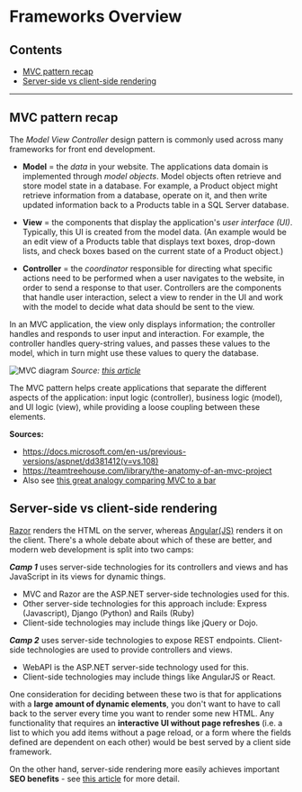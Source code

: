 # Frameworks Overview

## Contents
- [MVC pattern recap](#mvc-pattern-recap)
- [Server-side vs client-side rendering](#server-side-vs-client-side-rendering)
________________

## MVC pattern recap
The *Model View Controller* design pattern is commonly used across many frameworks for front end development.

- **Model** = the *data* in your website. The applications data domain is implemented through *model objects*. Model objects often retrieve and store model state in a database. For example, a Product object might retrieve information from a database, operate on it, and then write updated information back to a Products table in a SQL Server database.

- **View** = the components that display the application's *user interface (UI)*. Typically, this UI is created from the model data. (An example would be an edit view of a Products table that displays text boxes, drop-down lists, and check boxes based on the current state of a Product object.)

- **Controller** = the *coordinator* responsible for directing what specific actions need to be performed when a user navigates to the website, in order to send a response to that user. Controllers are the components that handle user interaction, select a view to render in the UI and work with the model to decide what data should be sent to the view. 

In an MVC application, the view only displays information; the controller handles and responds to user input and interaction. For example, the controller handles query-string values, and passes these values to the model, which in turn might use these values to query the database.

![MVC diagram](https://github.com/minkaotic/front-end-notes/blob/master/img/mvc.png)
*Source: [this article](https://medium.freecodecamp.org/model-view-controller-mvc-explained-through-ordering-drinks-at-the-bar-efcba6255053)*

The MVC pattern helps create applications that separate the different aspects of the application: input logic (controller), business logic (model), and UI logic (view), while providing a loose coupling between these elements. 

**Sources:**
- https://docs.microsoft.com/en-us/previous-versions/aspnet/dd381412(v=vs.108)
- https://teamtreehouse.com/library/the-anatomy-of-an-mvc-project
- Also see [this great analogy comparing MVC to a bar](https://medium.freecodecamp.org/model-view-controller-mvc-explained-through-ordering-drinks-at-the-bar-efcba6255053)


## Server-side vs client-side rendering
[Razor](https://github.com/minkaotic/front-end-notes/blob/master/MVC-and-Razor.md#razor--mvc) renders the HTML on the server, whereas [Angular(JS)](https://github.com/minkaotic/front-end-notes/blob/master/Angular-Notes.md) renders it on the client.
There's a whole debate about which of these are better, and modern web development is split into two camps:

***Camp 1*** uses server-side technologies for its controllers and views and has JavaScript in its views for dynamic things.
- MVC and Razor are the ASP.NET server-side technologies used for this.
- Other server-side technologies for this approach include: Express (Javascript), Django (Python) and Rails (Ruby)
- Client-side technologies may include things like jQuery or Dojo.

***Camp 2*** uses server-side technologies to expose REST endpoints. Client-side technologies are used to provide controllers and views.
- WebAPI is the ASP.NET server-side technology used for this.
- Client-side technologies may include things like AngularJS or React.

One consideration for deciding between these two is that for applications with a **large amount of dynamic elements**, you don't want to have to call back to the server every time you want to render some new HTML. Any functionality that requires an **interactive UI without page refreshes** (i.e. a list to which you add items without a page reload, or a form where the fields defined are dependent on each other) would be best served by a client side framework.

On the other hand, server-side rendering more easily achieves important **SEO benefits** - see [this article](https://medium.com/@benjburkholder/javascript-seo-server-side-rendering-vs-client-side-rendering-bc06b8ca2383) for more detail.

